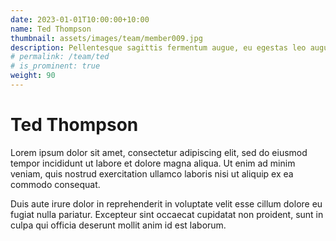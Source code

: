 ```yaml
---
date: 2023-01-01T10:00:00+10:00
name: Ted Thompson
thumbnail: assets/images/team/member009.jpg
description: Pellentesque sagittis fermentum augue, eu egestas leo augue.
# permalink: /team/ted
# is_prominent: true
weight: 90
---
```


# Ted Thompson

Lorem ipsum dolor sit amet, consectetur adipiscing elit, sed do eiusmod tempor incididunt ut labore et dolore magna aliqua. Ut enim ad minim veniam, quis nostrud exercitation ullamco laboris nisi ut aliquip ex ea commodo consequat.

Duis aute irure dolor in reprehenderit in voluptate velit esse cillum dolore eu fugiat nulla pariatur. Excepteur sint occaecat cupidatat non proident, sunt in culpa qui officia deserunt mollit anim id est laborum.
